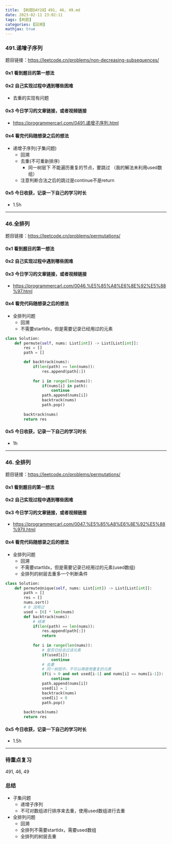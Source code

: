 ```yaml
---
title: 【刷题DAY28】491, 46, 49.md
date: 2023-02-11 23:02:11
tags: [刷题] 
categories: [回溯]
mathjax: true 
---
```


### 491.递增子序列
题目链接：https://leetcode.cn/problems/non-decreasing-subsequences/

#### 0x1 看到题目的第一想法   

#### 0x2 自己实现过程中遇到哪些困难  
- 去重的实现有问题

#### 0x3 今日学习的文章链接，或者视频链接
- https://programmercarl.com/0491.递增子序列.html

#### 0x4 看完代码随想录之后的想法 
- 递增子序列(子集问题)
    - 回溯  
    - 去重(不可重新排序)
        - 同一树层下 不能遍历重复的节点，要跳过 （我的解法未利用used数组）
    - 注意判断合法之后的跳过是continue不是return

#### 0x5 今日收获，记录一下自己的学习时长
- 1.5h

---

### 46.全排列 
题目链接：https://leetcode.cn/problems/permutations/

#### 0x1 看到题目的第一想法   

#### 0x2 自己实现过程中遇到哪些困难  

#### 0x3 今日学习的文章链接，或者视频链接
- https://programmercarl.com/0046.%E5%85%A8%E6%8E%92%E5%88%97.html

#### 0x4 看完代码随想录之后的想法 
- 全排列问题
    - 回溯
    - 不需要startIdx，但是需要记录已经用过的元素
```python
class Solution:
    def permute(self, nums: List[int]) -> List[List[int]]:
        res = []
        path = []

        def backtrack(nums):
            if(len(path) == len(nums)):
                res.append(path[:])
            
            for i in range(len(nums)):
                if(nums[i] in path):
                    continue
                path.append(nums[i])
                backtrack(nums)
                path.pop()
        
        backtrack(nums)
        return res
```    

#### 0x5 今日收获，记录一下自己的学习时长
- 1h

---

### 46. 全排列
题目链接：https://leetcode.cn/problems/permutations/

#### 0x1 看到题目的第一想法   

#### 0x2 自己实现过程中遇到哪些困难 

#### 0x3 今日学习的文章链接，或者视频链接
- https://programmercarl.com/0047.%E5%85%A8%E6%8E%92%E5%88%97II.html

#### 0x4 看完代码随想录之后的想法 
- 全排列问题
    - 回溯
    - 不需要startIdx，但是需要记录已经用过的元素(used数组)
    - 全排列的树层去重多一个判断条件
```python
class Solution:
    def permuteUnique(self, nums: List[int]) -> List[List[int]]:
        path = []
        res = []
        nums.sort()
        # 0 没用过
        used = [0] * len(nums) 
        def backtrack(nums):
            # 结束
            if(len(path) == len(nums)):
                res.append(path[:])
                return
            
            for i in range(len(nums)):
                # 是否已经去过该元素
                if(used[i]):
                    continue
                # 去重
                # 同一树层中，不可以再使用重复的元素
                if(i > 0 and not used[i-1] and nums[i] == nums[i-1]):
                    continue
                path.append(nums[i])
                used[i] = 1
                backtrack(nums)
                used[i] = 0
                path.pop()
        
        backtrack(nums)
        return res
```

#### 0x5 今日收获，记录一下自己的学习时长
- 1.5h

---

### 待重点复习   
491, 46, 49

### 总结   
- 子集问题
    - 递增子序列
    - 不可对数组进行排序来去重，使用used数组进行去重
- 全排列问题
    - 回溯
    - 全排列不需要startIdx，需要used数组
    - 全排列的树层去重